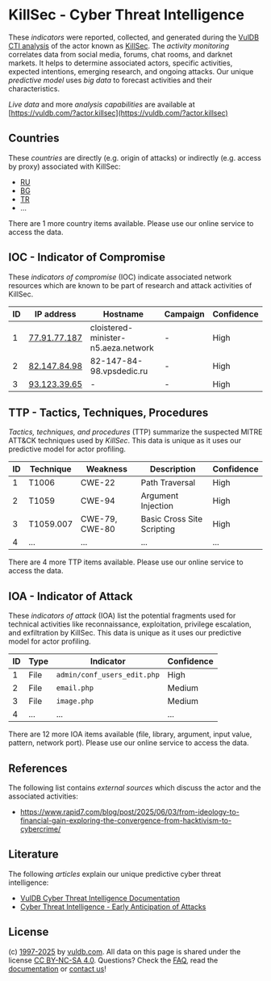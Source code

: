 # KillSec - Cyber Threat Intelligence

These _indicators_ were reported, collected, and generated during the [VulDB CTI analysis](https://vuldb.com/?kb.cti) of the actor known as [KillSec](https://vuldb.com/?actor.killsec). The _activity monitoring_ correlates data from social media, forums, chat rooms, and darknet markets. It helps to determine associated actors, specific activities, expected intentions, emerging research, and ongoing attacks. Our unique _predictive model_ uses _big data_ to forecast activities and their characteristics.

_Live data_ and more _analysis capabilities_ are available at [https://vuldb.com/?actor.killsec](https://vuldb.com/?actor.killsec)

## Countries

These _countries_ are directly (e.g. origin of attacks) or indirectly (e.g. access by proxy) associated with KillSec:

* [RU](https://vuldb.com/?country.ru)
* [BG](https://vuldb.com/?country.bg)
* [TR](https://vuldb.com/?country.tr)
* ...

There are 1 more country items available. Please use our online service to access the data.

## IOC - Indicator of Compromise

These _indicators of compromise_ (IOC) indicate associated network resources which are known to be part of research and attack activities of KillSec.

ID | IP address | Hostname | Campaign | Confidence
-- | ---------- | -------- | -------- | ----------
1 | [77.91.77.187](https://vuldb.com/?ip.77.91.77.187) | cloistered-minister-n5.aeza.network | - | High
2 | [82.147.84.98](https://vuldb.com/?ip.82.147.84.98) | 82-147-84-98.vpsdedic.ru | - | High
3 | [93.123.39.65](https://vuldb.com/?ip.93.123.39.65) | - | - | High

## TTP - Tactics, Techniques, Procedures

_Tactics, techniques, and procedures_ (TTP) summarize the suspected MITRE ATT&CK techniques used by _KillSec_. This data is unique as it uses our predictive model for actor profiling.

ID | Technique | Weakness | Description | Confidence
-- | --------- | -------- | ----------- | ----------
1 | T1006 | CWE-22 | Path Traversal | High
2 | T1059 | CWE-94 | Argument Injection | High
3 | T1059.007 | CWE-79, CWE-80 | Basic Cross Site Scripting | High
4 | ... | ... | ... | ...

There are 4 more TTP items available. Please use our online service to access the data.

## IOA - Indicator of Attack

These _indicators of attack_ (IOA) list the potential fragments used for technical activities like reconnaissance, exploitation, privilege escalation, and exfiltration by KillSec. This data is unique as it uses our predictive model for actor profiling.

ID | Type | Indicator | Confidence
-- | ---- | --------- | ----------
1 | File | `admin/conf_users_edit.php` | High
2 | File | `email.php` | Medium
3 | File | `image.php` | Medium
4 | ... | ... | ...

There are 12 more IOA items available (file, library, argument, input value, pattern, network port). Please use our online service to access the data.

## References

The following list contains _external sources_ which discuss the actor and the associated activities:

* https://www.rapid7.com/blog/post/2025/06/03/from-ideology-to-financial-gain-exploring-the-convergence-from-hacktivism-to-cybercrime/

## Literature

The following _articles_ explain our unique predictive cyber threat intelligence:

* [VulDB Cyber Threat Intelligence Documentation](https://vuldb.com/?kb.cti)
* [Cyber Threat Intelligence - Early Anticipation of Attacks](https://www.scip.ch/en/?labs.20201022)

## License

(c) [1997-2025](https://vuldb.com/?kb.changelog) by [vuldb.com](https://vuldb.com/?kb.about). All data on this page is shared under the license [CC BY-NC-SA 4.0](https://creativecommons.org/licenses/by-nc-sa/4.0/). Questions? Check the [FAQ](https://vuldb.com/?kb.faq), read the [documentation](https://vuldb.com/?kb) or [contact us](https://vuldb.com/?contact)!

